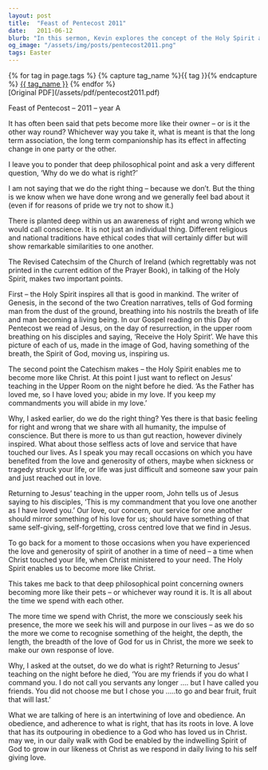 ```yaml
---
layout: post
title:  "Feast of Pentecost 2011"
date:   2011-06-12
blurb: "In this sermon, Kevin explores the concept of the Holy Spirit and its role in inspiring all that is good in mankind. He discusses how the Holy Spirit enables us to become more like Christ and how our love, concern, and service for one another should mirror Christ's love for us. He emphasizes the intertwining of love and obedience, and how our adherence to what is right should be rooted in love."
og_image: "/assets/img/posts/pentecost2011.png"
tags: Easter
---    
```

<div class="tag-pills">
  {% for tag in page.tags %}
    {% capture tag_name %}{{ tag }}{% endcapture %}
    <a href="{{ site.baseurl }}/tag/{{ tag_name | slugify }}" class="tag-pill">{{ tag_name }}</a>
  {% endfor %}
</div>
[Original PDF](/assets/pdf/pentecost2011.pdf)

Feast of Pentecost – 2011 – year A

It has often been said that pets become more like their owner – or is it the other way round? Whichever way you take it, what is meant is that the long term association, the long term companionship has its effect in affecting change in one party or the other.

I leave you to ponder that deep philosophical point and ask a very different question, ‘Why do we do what is right?’

I am not saying that we do the right thing – because we don’t. But the thing is we know when we have done wrong and we generally feel bad about it (even if for reasons of pride we try not to show it.)

There is planted deep within us an awareness of right and wrong which we would call conscience. It is not just an individual thing. Different religious and national traditions have ethical codes that will certainly differ but will show remarkable similarities to one another.

The Revised Catechsim of the Church of Ireland (which regrettably was not printed in the current edition of the Prayer Book), in talking of the Holy Spirit, makes two important points.

First – the Holy Spirit inspires all that is good in mankind. The writer of Genesis, in the second of the two Creation narratives, tells of God forming man from the dust of the ground, breathing into his nostrils the breath of life and man becoming a living being. In our Gospel reading on this Day of Pentecost we read of Jesus, on the day of resurrection, in the upper room breathing on his disciples and saying, ‘Receive the Holy Spirit’. We have this picture of each of us, made in the image of God, having something of the breath, the Spirit of God, moving us, inspiring us.

The second point the Catechism makes – the Holy Spirit enables me to become more like Christ. At this point I just want to reflect on Jesus’ teaching in the Upper Room on the night before he died. ‘As the Father has loved me, so I have loved you; abide in my love. If you keep my commandments you will abide in my love.’

Why, I asked earlier, do we do the right thing? Yes there is that basic feeling for right and wrong that we share with all humanity, the impulse of conscience. But there is more to us than gut reaction, however divinely inspired. What about those selfless acts of love and service that have touched our lives. As I speak you may recall occasions on which you have benefited from the love and generosity of others, maybe when sickness or tragedy struck your life, or life was just difficult and someone saw your pain and just reached out in love.

Returning to Jesus’ teaching in the upper room, John tells us of Jesus saying to his disciples, ‘This is my commandment that you love one another as I have loved you.’ Our love, our concern, our service for one another should mirror something of his love for us; should have something of that same self-giving, self-forgetting, cross centred love that we find in Jesus.

To go back for a moment to those occasions when you have experienced the love and generosity of spirit of another in a time of need – a time when Christ touched your life, when Christ ministered to your need. The Holy Spirit enables us to become more like Christ.

This takes me back to that deep philosophical point concerning owners becoming more like their pets – or whichever way round it is. It is all about the time we spend with each other.

The more time we spend with Christ, the more we consciously seek his presence, the more we seek his will and purpose in our lives – as we do so the more we come to recognise something of the height, the depth, the length, the breadth of the love of God for us in Christ, the more we seek to make our own response of love.

Why, I asked at the outset, do we do what is right? Returning to Jesus’ teaching on the night before he died, ‘You are my friends if you do what I command you. I do not call you servants any longer …. but I have called you friends. You did not choose me but I chose you …..to go and bear fruit, fruit that will last.’

What we are talking of here is an intertwining of love and obedience. An obedience, and adherence to what is right, that has its roots in love. A love that has its outpouring in obedience to a God who has loved us in Christ. may we, in our daily walk with God be enabled by the indwelling Spirit of God to grow in our likeness ot Christ as we respond in daily living to his self giving love.
